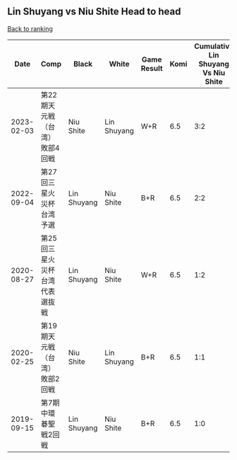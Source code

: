 ## Lin Shuyang vs Niu Shite Head to head

[Back to ranking](../../index.md)




| **Date** | **Comp** | **Black** | **White** | **Game Result** | **Komi** | **Cumulative Lin Shuyang Vs Niu Shite** | **Lin Shuyang Streak** | **Niu Shite Streak** | 
| --- | --- | --- | --- | --- | --- | --- | --- | --- |
| 2023-02-03 | 第22期天元戦（台湾）敗部4回戦 | Niu Shite | Lin Shuyang | W+R | 6.5 | 3:2 | 2 | 0 | 
| 2022-09-04 | 第27回三星火災杯台湾予選 | Lin Shuyang | Niu Shite | B+R | 6.5 | 2:2 | 1 | 0 | 
| 2020-08-27 | 第25回三星火災杯台湾代表選抜戦 | Lin Shuyang | Niu Shite | W+R | 6.5 | 1:2 | 0 | 2 | 
| 2020-02-25 | 第19期天元戦（台湾）敗部2回戦 | Niu Shite | Lin Shuyang | B+R | 6.5 | 1:1 | 0 | 1 | 
| 2019-09-15 | 第7期中環碁聖戦2回戦 | Lin Shuyang | Niu Shite | B+R | 6.5 | 1:0 | 1 | 0 |




